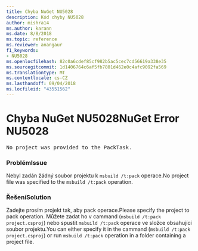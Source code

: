 ```yaml
---
title: Chyba NuGet NU5028
description: Kód chyby NU5028
author: mishra14
ms.author: karann
ms.date: 8/8/2018
ms.topic: reference
ms.reviewer: anangaur
f1_keywords:
- NU5028
ms.openlocfilehash: 82c0a6cdef85cf982b5ac5cec7cd56619a338e35
ms.sourcegitcommit: 1d1406764c6af5fb7801d462e0c4afc9092fa569
ms.translationtype: MT
ms.contentlocale: cs-CZ
ms.lasthandoff: 09/04/2018
ms.locfileid: "43551562"
---
```

# <a name="nuget-error-nu5028"></a><span data-ttu-id="d8f69-103">Chyba NuGet NU5028</span><span class="sxs-lookup"><span data-stu-id="d8f69-103">NuGet Error NU5028</span></span>
<pre>No project was provided to the PackTask.</pre>

### <a name="issue"></a><span data-ttu-id="d8f69-104">Problém</span><span class="sxs-lookup"><span data-stu-id="d8f69-104">Issue</span></span>

<span data-ttu-id="d8f69-105">Nebyl zadán žádný soubor projektu k `msbuild /t:pack` operace.</span><span class="sxs-lookup"><span data-stu-id="d8f69-105">No project file was specified to the `msbuild /t:pack` operation.</span></span>


### <a name="solution"></a><span data-ttu-id="d8f69-106">Řešení</span><span class="sxs-lookup"><span data-stu-id="d8f69-106">Solution</span></span>

<span data-ttu-id="d8f69-107">Zadejte prosím projekt tak, aby pack operace.</span><span class="sxs-lookup"><span data-stu-id="d8f69-107">Please specify the project to pack operation.</span></span>  <span data-ttu-id="d8f69-108">Můžete zadat ho v cammand (`msbuild /t:pack project.csproj`) nebo spustit `msbuild /t:pack` operace ve složce obsahující soubor projektu.</span><span class="sxs-lookup"><span data-stu-id="d8f69-108">You can either specify it in the cammand (`msbuild /t:pack project.csproj`) or run `msbuild /t:pack` operation in a folder containing a project file.</span></span>

